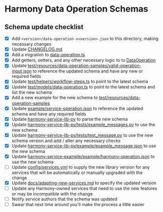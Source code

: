 # Harmony Data Operation Schemas

## Schema update checklist

- [X] Add `<version>/data-operation-v<version>.json` to this directory, making necessary changes
- [X] Update [CHANGELOG.md](CHANGELOG.md)
- [X] Add a migration to [data-operation.ts](../../models/data-operation.ts)
- [X] Add getters, setters, and any other necessary logic to to [DataOperation](../../models/data-operation.ts)
- [X] Update [test/resources/data-operation-samples/valid-operation-input.json](../../../test/resources/data-operation-samples/valid-operation-input.json) to reference the updated schema and have any new or required fields
- [X] Update [test/helpers/workflow-steps.ts](../../../test/helpers/workflow-steps.ts) to point to the latest schema
- [X] Update [test/models/data-operation.ts](../../../test/models/data-operation.ts) to point to the latest schema and list the new schema
- [X] Add a new example for the new schema to [test/resources/data-operation-samples](../../../test/resources/data-operation-samples)
- [X] Update [example/service-operation.json](../../../example/service-operation.json) to reference the updated schema and have any required fields
- [X] Update [harmony-service-lib-py](../../../../harmony-service-lib-py/harmony/message.py) to parse the new schema
- [X] Update [harmony-service-lib-py/tests/example_messages.py](../../../../harmony-service-lib-py/tests/example_messages.py) to use the new schema
- [X] Update [harmony-service-lib-py/tests/test_message.py](../../../../harmony-service-lib-py/tests/test_message.py) to use the new schema version and add / alter any necessary checks
- [X] Update [harmony-service-lib-py/example/example_message.json](../../../../harmony-service-lib-py/example/example_message.json) to use the new schema
- [X] Update [harmony-service-example/example/harmony-operation.json](../../../../harmony-service-example/example/harmony-operation.json) to use the new schema
- [ ] Update [config/services.yml](../../../config/services.yml) to supply the new library version for any services that will be automatically or manually upgraded with the change
- [X] Update [docs/adapting-new-services.md](../../../docs/adapting-new-services.md) to specify the updated version
- [ ] Update any Harmony-owned services that need to use the new features or may be incompatible with the change
- [ ] Notify service authors that the schema was updated
- [ ] Swear that next time around you'll make the process a little easier
